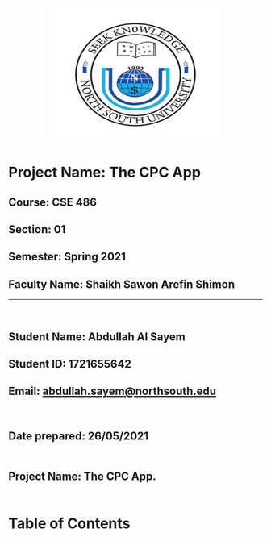 
<p align = "center">
<img width="350" height="270" src="../Redme_files/nsu_logo.png">

</p>
<p align = "center">

# Project Name: The CPC App<br>
## Course: CSE 486 <br>
## Section: 01 <br>
## Semester: Spring 2021<br>

## Faculty Name: Shaikh Sawon Arefin Shimon
---

<br>

## Student Name: Abdullah Al Sayem  <br>
## Student ID: 1721655642<br>
## Email: abdullah.sayem@northsouth.edu<br>

<br>

## Date prepared: 26/05/2021<br><br>
</p>

<p align = "center">

## Project Name: The CPC App.<br><br>

# Table of Contents
</p>



